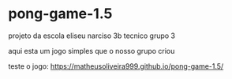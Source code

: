 # pong-game-1.5
projeto da escola eliseu narciso 3b tecnico grupo 3

aqui esta um jogo simples que o nosso grupo criou


teste o jogo: https://matheusoliveira999.github.io/pong-game-1.5/
